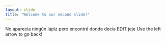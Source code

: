 ```yaml
---
layout: slide
title: "Welcome to our second slide!"
---
```

No aparecía ningún lápiz pero encontré donde decía EDIT jeje
Use the left arrow to go back!

